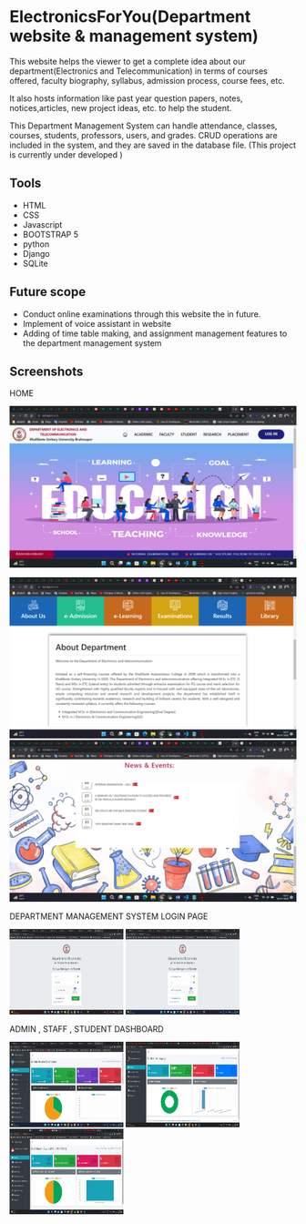 # ElectronicsForYou(Department website & management system)
This website helps the viewer to get a complete idea about our department(Electronics and Telecommunication) in terms of courses offered, faculty biography, syllabus, admission process, course fees, etc.

It also hosts information like past year question papers, notes, notices,articles, new project ideas, etc. to help the student.

This Department Management System can handle attendance, classes,  courses, students, professors, users, and grades. CRUD operations are included in the system, and they are saved in the database file.
(This project is currently under developed )

## Tools



- HTML
- CSS
- Javascript
- BOOTSTRAP 5
- python
- Django
- SQLite


## Future scope

- Conduct online examinations through this website the in future.
- Implement of voice assistant in website
- Adding of time table making, and assignment management features to the department management system




## Screenshots
HOME

<img src="screenshots\home\Screenshot (22).png">

<p float="left">
    <img src="screenshots\home\Screenshot (23).png" >
    <img src="screenshots\home\Screenshot (24).png" >
</p>

DEPARTMENT MANAGEMENT SYSTEM
LOGIN PAGE
<p float="left">
    <img src="screenshots\department management system\Screenshot (10).png" width="200" height="150">
    <img src="screenshots\department management system\Screenshot (11).png" width="200" height="150">
</p>
ADMIN , STAFF , STUDENT DASHBOARD
<p float="left">
    <img src="screenshots\department management system\Screenshot (12).png" width="200" height="150">
    <img src="screenshots\department management system\Screenshot (32).png" width="200" height="150">
    <img src="screenshots\home\Screenshot (31).png" width="200" height="150">
</p>
